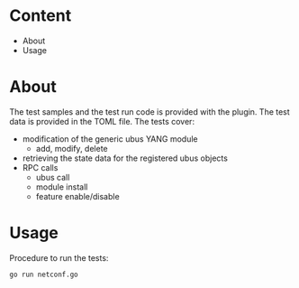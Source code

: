 # Content
* About
* Usage

# About
The test samples and the test run code is provided with the plugin. The test
data is provided in the TOML file. The tests cover:
* modification of the generic ubus YANG module
    * add, modify, delete
* retrieving the state data for the registered ubus objects
* RPC calls
    * ubus call
    * module install
    * feature enable/disable

# Usage
Procedure to run the tests:

```
go run netconf.go
```
